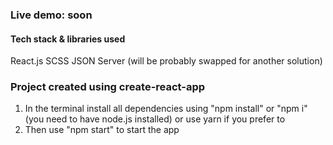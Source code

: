 ### Live demo: soon

#### Tech stack & libraries used
React.js
SCSS
JSON Server (will be probably swapped for another solution)

### Project created using create-react-app
1. In the terminal install all dependencies using "npm install" or "npm i" (you need to have node.js installed) or use yarn if you prefer to
2. Then use "npm start" to start the app
